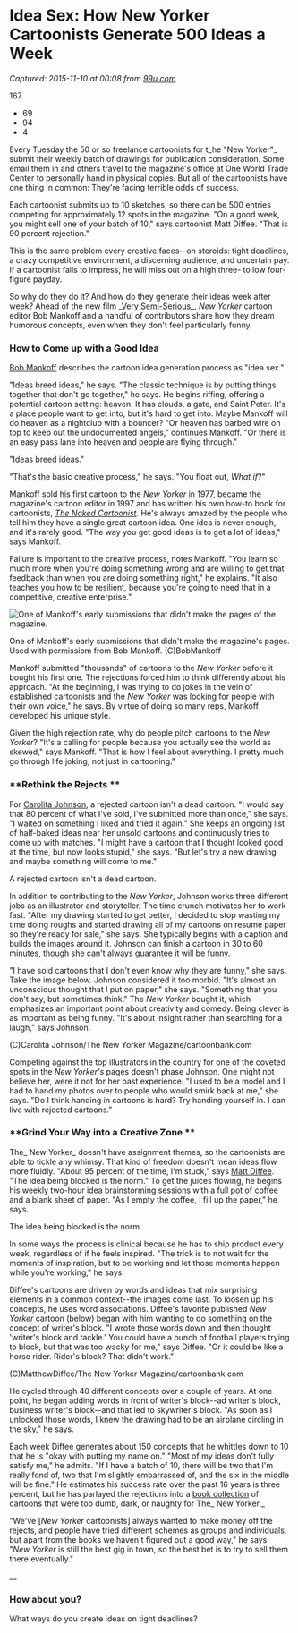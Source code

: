 # Idea Sex: How New Yorker Cartoonists Generate 500 Ideas a Week

_Captured: 2015-11-10 at 00:08 from [99u.com](http://99u.com/articles/52154/idea-sex-how-new-yorker-cartoonists-generate-500-ideas-a-week)_

167

  * 69
  * 94
  * 4

Every Tuesday the 50 or so freelance cartoonists for t_he "New Yorker"_ submit their weekly batch of drawings for publication consideration. Some email them in and others travel to the magazine's office at One World Trade Center to personally hand in physical copies. But all of the cartoonists have one thing in common: They're facing terrible odds of success.

Each cartoonist submits up to 10 sketches, so there can be 500 entries competing for approximately 12 spots in the magazine. "On a good week, you might sell one of your batch of 10," says cartoonist Matt Diffee. "That is 90 percent rejection."

This is the same problem every creative faces--on steroids: tight deadlines, a crazy competitive environment, a discerning audience, and uncertain pay. If a cartoonist fails to impress, he will miss out on a high three- to low four-figure payday.

So why do they do it? And how do they generate their ideas week after week? Ahead of the new film _[Very Semi-Serious_](http://www.verysemiserious.com/), _New Yorker_ cartoon editor Bob Mankoff and a handful of contributors share how they dream humorous concepts, even when they don't feel particularly funny.

### **How to Come up with a Good Idea**

[Bob Mankoff](http://www.bobmankoff.com/) describes the cartoon idea generation process as "idea sex."

"Ideas breed ideas," he says. "The classic technique is by putting things together that don't go together," he says. He begins riffing, offering a potential cartoon setting: heaven. It has clouds, a gate, and Saint Peter. It's a place people want to get into, but it's hard to get into. Maybe Mankoff will do heaven as a nightclub with a bouncer? "Or heaven has barbed wire on top to keep out the undocumented angels," continues Mankoff. "Or there is an easy pass lane into heaven and people are flying through."

"Ideas breed ideas."

"That's the basic creative process," he says. "You float out, _What if_?"

Mankoff sold his first cartoon to the _New Yorker_ in 1977, became the magazine's cartoon editor in 1997 and has written his own how-to book for cartoonists, _[The Naked Cartoonist](http://www.amazon.com/The-Naked-Cartoonist-Enhance-Creativity/dp/1579122361/ref=sr_1_1?ie=UTF8&qid=1391644576&sr=8-1&keywords=the+naked+cartoonist+mankoff)._ He's always amazed by the people who tell him they have a single great cartoon idea. One idea is never enough, and it's rarely good. "The way you get good ideas is to get a lot of ideas," says Mankoff.

Failure is important to the creative process, notes Mankoff. "You learn so much more when you're doing something wrong and are willing to get that feedback than when you are doing something right," he explains. "It also teaches you how to be resilient, because you're going to need that in a competitive, creative enterprise."

![One of Mankoff's early submissions that didn't make the pages of the magazine. ](https://adobe99u.files.wordpress.com/2015/11/please-tell-the-king-ive-remembered-the-punch-line.jpg?w=550&h=622)

One of Mankoff's early submissions that didn't make the magazine's pages. Used with permissiom from Bob Mankoff. (C)BobMankoff

Mankoff submitted "thousands" of cartoons to the _New Yorker_ before it bought his first one. The rejections forced him to think differently about his approach. "At the beginning, I was trying to do jokes in the vein of established cartoonists and the _New Yorker_ was looking for people with their own voice," he says. By virtue of doing so many reps, Mankoff developed his unique style.

Given the high rejection rate, why do people pitch cartoons to the _New Yorker_? "It's a calling for people because you actually see the world as skewed," says Mankoff. "That is how I feel about everything. I pretty much go through life joking, not just in cartooning."

### **Rethink the Rejects **

For [Carolita Johnson](http://carolitajohnson.squarespace.com/), a rejected cartoon isn't a dead cartoon. "I would say that 80 percent of what I've sold, I've submitted more than once," she says. "I waited on something I liked and tried it again." She keeps an ongoing list of half-baked ideas near her unsold cartoons and continuously tries to come up with matches. "I might have a cartoon that I thought looked good at the time, but now looks stupid," she says. "But let's try a new drawing and maybe something will come to me."

A rejected cartoon isn't a dead cartoon.

In addition to contributing to the _New Yorker_, Johnson works three different jobs as an illustrator and storyteller. The time crunch motivates her to work fast. "After my drawing started to get better, I decided to stop wasting my time doing roughs and started drawing all of my cartoons on resume paper so they're ready for sale," she says. She typically begins with a caption and builds the images around it. Johnson can finish a cartoon in 30 to 60 minutes, though she can't always guarantee it will be funny.

"I have sold cartoons that I don't even know why they are funny," she says. Take the image below. Johnson considered it too morbid. "It's almost an unconscious thought that I put on paper," she says. "Something that you don't say, but sometimes think." The _New Yorker_ bought it, which emphasizes an important point about creativity and comedy. Being clever is as important as being funny. "It's about insight rather than searching for a laugh," says Johnson.

(C)Carolita Johnson/The New Yorker Magazine/cartoonbank.com

Competing against the top illustrators in the country for one of the coveted spots in the _New Yorker's_ pages doesn't phase Johnson. One might not believe her, were it not for her past experience. "I used to be a model and I had to hand my photos over to people who would smirk back at me," she says. "Do I think handing in cartoons is hard? Try handing yourself in. I can live with rejected cartoons."

### **Grind Your Way into a Creative Zone **

The_ New Yorker_ doesn't have assignment themes, so the cartoonists are able to tickle any whimsy. That kind of freedom doesn't mean ideas flow more fluidly. "About 95 percent of the time, I'm stuck," says [Matt Diffee](http://www.matthewdiffee.com/). "The idea being blocked is the norm." To get the juices flowing, he begins his weekly two-hour idea brainstorming sessions with a full pot of coffee and a blank sheet of paper. "As I empty the coffee, I fill up the paper," he says.

The idea being blocked is the norm.

In some ways the process is clinical because he has to ship product every week, regardless of if he feels inspired. "The trick is to not wait for the moments of inspiration, but to be working and let those moments happen while you're working," he says.

Diffee's cartoons are driven by words and ideas that mix surprising elements in a common context--the images come last. To loosen up his concepts, he uses word associations. Diffee's favorite published _New Yorker_ cartoon (below) began with him wanting to do something on the concept of writer's block. "I wrote those words down and then thought 'writer's block and tackle.' You could have a bunch of football players trying to block, but that was too wacky for me," says Diffee. "Or it could be like a horse rider. Rider's block? That didn't work."

(C)MatthewDiffee/The New Yorker Magazine/cartoonbank.com

He cycled through 40 different concepts over a couple of years. At one point, he began adding words in front of writer's block--ad writer's block, business writer's block--and that led to skywriter's block. "As soon as I unlocked those words, I knew the drawing had to be an airplane circling in the sky," he says.

Each week Diffee generates about 150 concepts that he whittles down to 10 that he is "okay with putting my name on." "Most of my ideas don't fully satisfy me," he admits. "If I have a batch of 10, there will be two that I'm really fond of, two that I'm slightly embarrassed of, and the six in the middle will be fine." He estimates his success rate over the past 16 years is three percent, but he has parlayed the rejections into a [book collection](http://www.matthewdiffee.com/books/) of cartoons that were too dumb, dark, or naughty for The_ New Yorker._

"We've [_New Yorker_ cartoonists] always wanted to make money off the rejects, and people have tried different schemes as groups and individuals, but apart from the books we haven't figured out a good way," he says. "_New Yorker_ is still the best gig in town, so the best bet is to try to sell them there eventually."

__

### How about you?

What ways do you create ideas on tight deadlines?
